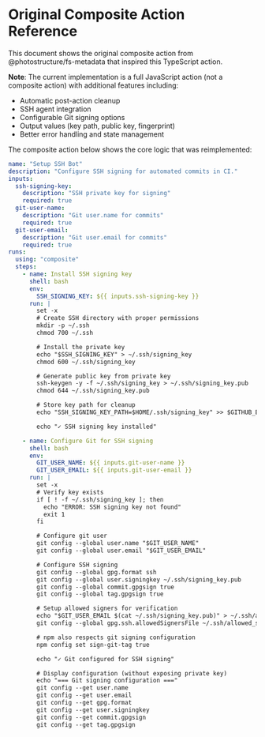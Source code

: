 # Original Composite Action Reference

This document shows the original composite action from @photostructure/fs-metadata that inspired this TypeScript action.

**Note**: The current implementation is a full JavaScript action (not a composite action) with additional features including:

- Automatic post-action cleanup
- SSH agent integration
- Configurable Git signing options
- Output values (key path, public key, fingerprint)
- Better error handling and state management

The composite action below shows the core logic that was reimplemented:

```yml
name: "Setup SSH Bot"
description: "Configure SSH signing for automated commits in CI."
inputs:
  ssh-signing-key:
    description: "SSH private key for signing"
    required: true
  git-user-name:
    description: "Git user.name for commits"
    required: true
  git-user-email:
    description: "Git user.email for commits"
    required: true
runs:
  using: "composite"
  steps:
    - name: Install SSH signing key
      shell: bash
      env:
        SSH_SIGNING_KEY: ${{ inputs.ssh-signing-key }}
      run: |
        set -x
        # Create SSH directory with proper permissions
        mkdir -p ~/.ssh
        chmod 700 ~/.ssh

        # Install the private key
        echo "$SSH_SIGNING_KEY" > ~/.ssh/signing_key
        chmod 600 ~/.ssh/signing_key

        # Generate public key from private key
        ssh-keygen -y -f ~/.ssh/signing_key > ~/.ssh/signing_key.pub
        chmod 644 ~/.ssh/signing_key.pub

        # Store key path for cleanup
        echo "SSH_SIGNING_KEY_PATH=$HOME/.ssh/signing_key" >> $GITHUB_ENV

        echo "✓ SSH signing key installed"

    - name: Configure Git for SSH signing
      shell: bash
      env:
        GIT_USER_NAME: ${{ inputs.git-user-name }}
        GIT_USER_EMAIL: ${{ inputs.git-user-email }}
      run: |
        set -x
        # Verify key exists
        if [ ! -f ~/.ssh/signing_key ]; then
          echo "ERROR: SSH signing key not found"
          exit 1
        fi

        # Configure git user
        git config --global user.name "$GIT_USER_NAME"
        git config --global user.email "$GIT_USER_EMAIL"

        # Configure SSH signing
        git config --global gpg.format ssh
        git config --global user.signingkey ~/.ssh/signing_key.pub
        git config --global commit.gpgsign true
        git config --global tag.gpgsign true

        # Setup allowed signers for verification
        echo "$GIT_USER_EMAIL $(cat ~/.ssh/signing_key.pub)" > ~/.ssh/allowed_signers
        git config --global gpg.ssh.allowedSignersFile ~/.ssh/allowed_signers

        # npm also respects git signing configuration
        npm config set sign-git-tag true

        echo "✓ Git configured for SSH signing"

        # Display configuration (without exposing private key)
        echo "=== Git signing configuration ==="
        git config --get user.name
        git config --get user.email
        git config --get gpg.format
        git config --get user.signingkey
        git config --get commit.gpgsign
        git config --get tag.gpgsign
```

